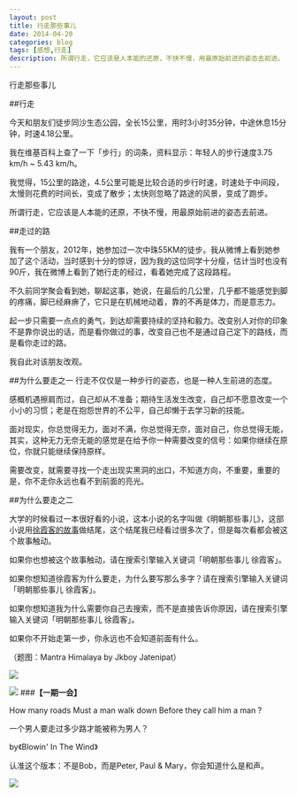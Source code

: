 ```yaml
---
layout: post
title: 行走那些事儿
date: 2014-04-20
categories: blog
tags: [感想,行走]
description: 所谓行走，它应该是人本能的还原，不快不慢，用最原始前进的姿态去前进。
---
```




行走那些事儿

##行走

今天和朋友们徒步同沙生态公园，全长15公里，用时3小时35分钟，中途休息15分钟，时速4.18公里。

我在维基百科上查了一下「步行」的词条，资料显示：年轻人的步行速度3.75 km/h ~ 5.43 km/h。

我觉得，15公里的路途，4.5公里可能是比较合适的步行时速，时速处于中间段，太慢则花费的时间长，变成了散步；太快则忽略了路途的风景，变成了跑步。

所谓行走，它应该是人本能的还原，不快不慢，用最原始前进的姿态去前进。

##走过的路

我有一个朋友，2012年，她参加过一次中珠55KM的徒步。我从微博上看到她参加了这个活动，当时感到十分的惊讶，因为我的这位同学十分瘦，估计当时也没有90斤，我在微博上看到了她行走的经过，看着她完成了这段路程。

不久前同学聚会看到她，聊起这事，她说，在最后的几公里，几乎都不能感觉到脚的疼痛，脚已经麻痹了，它只是在机械地动着，靠的不再是体力，而是意志力。

起一步只需要一点点的勇气，到达却需要持续的坚持和毅力。改变别人对你的印象不是靠你说出的话，而是看你做过的事，改变自己也不是通过自己定下的路线，而是看你走过的路。

我自此对该朋友改观。

##为什么要走之一
行走不仅仅是一种步行的姿态，也是一种人生前进的态度。

感概机遇擦肩而过，自己却从不准备；期待生活发生改变，自己却不愿意改变一个小小的习惯；老是在抱怨世界的不公平，自己却懒于去学习新的技能。

面对现实，你总觉得无力，面对不满，你总觉得无奈，面对自己，你总觉得无能，其实，这种无力无奈无能的感觉是在给予你一种需要改变的信号：如果你继续在原位，你就只能继续保持原样。

需要改变，就需要寻找一个走出现实黑洞的出口，不知道方向，不重要，重要的是，你不走你永远也看不到前面的亮光。

##为什么要走之二

大学的时候看过一本很好看的小说，这本小说的名字叫做《明朝那些事儿》，这部小说用[徐霞客的故事](http://blog.sina.com.cn/s/blog_4ddae0460100o10m.html)做结尾，这个结尾我已经看过很多次了，但是每次看都会被这个故事触动。

如果你也想被这个故事触动，请在搜索引擎输入关键词「明朝那些事儿 徐霞客」。

如果你想知道徐霞客为什么要走，为什么要写那么多字？请在搜索引擎输入关键词「明朝那些事儿 徐霞客」。

如果你想知道我为什么需要你自己去搜索，而不是直接告诉你原因，请在搜索引擎输入关键词「明朝那些事儿 徐霞客」。

如果你不开始走第一步，你永远也不会知道前面有什么。

（题图：Mantra Himalaya by Jkboy Jatenipat）

![](http://cnfeat.qiniudn.com/%E5%9B%BE%E5%83%8F%20000.png)

![](http://cnfeat.qiniudn.com/%E5%9B%BE%E5%83%8F%202014-03-27-00-56.png)
###**【一期一会】**

How many roads Must a man walk down Before they call him a man ?

一个男人要走过多少路才能被称为男人？

by《Blowin' In The Wind》

认准这个版本：不是Bob，而是Peter, Paul & Mary，你会知道什么是和声。

![](http://drp.io/files/5353dbfccbb3f.png)






